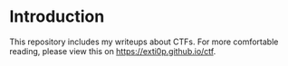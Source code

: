 # Introduction
This repository includes my writeups about CTFs. For more comfortable reading, please view this on https://exti0p.github.io/ctf.
